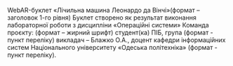 WebAR-буклет «Лічильна машина Леонардо да Вінчі»(формат – заголовок 1-го рівня)
Буклет створено як результат виконання лабораторної роботи з дисципліни «Операційні системи»
Команда проєкту: (формат – жирний шрифт)
студент(ка) ПІБ, група (формат - пункт переліку)
викладач – Блажко О.А., доцент кафедри інформаційних систем Національного університету «Одеська політехніка» (формат - пункт переліку).

